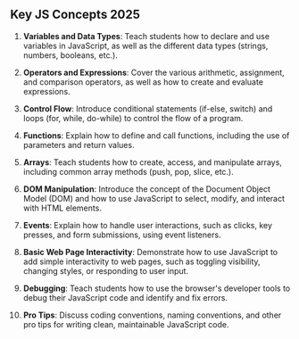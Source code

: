 ## Key JS Concepts 2025

1. **Variables and Data Types**: Teach students how to declare and use variables in JavaScript, as well as the different data types (strings, numbers, booleans, etc.).

2. **Operators and Expressions**: Cover the various arithmetic, assignment, and comparison operators, as well as how to create and evaluate expressions.

3. **Control Flow**: Introduce conditional statements (if-else, switch) and loops (for, while, do-while) to control the flow of a program.

4. **Functions**: Explain how to define and call functions, including the use of parameters and return values.

5. **Arrays**: Teach students how to create, access, and manipulate arrays, including common array methods (push, pop, slice, etc.).

6. **DOM Manipulation**: Introduce the concept of the Document Object Model (DOM) and how to use JavaScript to select, modify, and interact with HTML elements.

7. **Events**: Explain how to handle user interactions, such as clicks, key presses, and form submissions, using event listeners.

8. **Basic Web Page Interactivity**: Demonstrate how to use JavaScript to add simple interactivity to web pages, such as toggling visibility, changing styles, or responding to user input.

9. **Debugging**: Teach students how to use the browser's developer tools to debug their JavaScript code and identify and fix errors.

10. **Pro Tips**: Discuss coding conventions, naming conventions, and other pro tips for writing clean, maintainable JavaScript code.
